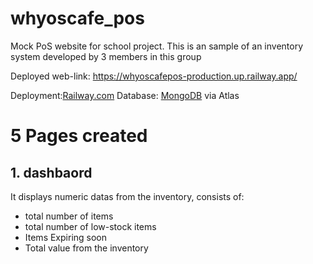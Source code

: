 # whyoscafe_pos
Mock PoS website for school project.
This is an sample of an inventory system developed by
3 members in this group

Deployed web-link:
https://whyoscafepos-production.up.railway.app/

Deployment:<a href="https://railway.com/">Railway.com</a>
Database: <a href="https://www.mongodb.com" >MongoDB</a> via Atlas

# 5 Pages created
## 1. dashbaord
It displays numeric datas from the inventory,
consists of: 
- total number of items
- total number of low-stock items
- Items Expiring soon
- Total value from the inventory
